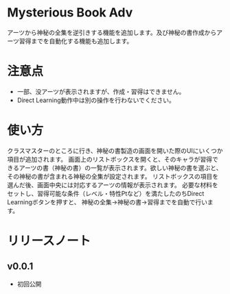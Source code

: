 # Mysterious Book Adv
アーツから神秘の全集を逆引きする機能を追加します。及び神秘の書作成からアーツ習得までを自動化する機能も追加します。

# 注意点
- 一部、没アーツが表示されますが、作成・習得はできません。
- Direct Learning動作中は別の操作を行わないでください。
# 使い方
クラスマスターのところに行き、神秘の書製造の画面を開いた際のUIにいくつか項目が追加されます。
画面上のリストボックスを開くと、そのキャラが習得できるアーツの書（神秘の書）の一覧が表示されます。欲しい神秘の書を選ぶと、その神秘の書が含まれる神秘の全集が設定されます。
リストボックスの項目を選んだ後、画面中央には対応するアーツの情報が表示されます。
必要な材料をセットし、習得可能な条件（レベル・特性Ptなど）を満たしたのちDirect Learningボタンを押すと、
神秘の全集→神秘の書→習得までを自動で行います。

# リリースノート

## v0.0.1
* 初回公開
